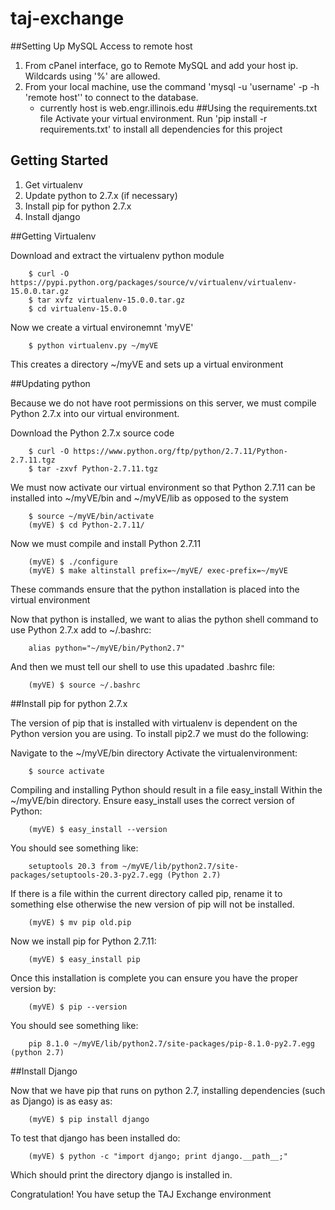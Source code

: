 # taj-exchange


##Setting Up MySQL Access to remote host
1. From cPanel interface, go to Remote MySQL and add your host ip. Wildcards using '%' are allowed.
2. From your local machine, use the command 'mysql -u 'username' -p -h 'remote host'' to connect to the database.
    - currently host is web.engr.illinois.edu
##Using the requirements.txt file
Activate your virtual environment. Run 'pip install -r requirements.txt' to install all dependencies for this project

## Getting Started


1. Get virtualenv
2. Update python to 2.7.x (if necessary)
3. Install pip for python 2.7.x
4. Install django


##Getting Virtualenv

Download and extract the virtualenv python module
```
	$ curl -O https://pypi.python.org/packages/source/v/virtualenv/virtualenv-15.0.0.tar.gz
	$ tar xvfz virtualenv-15.0.0.tar.gz
	$ cd virtualenv-15.0.0
```
Now we create a virtual environemnt 'myVE'
```
	$ python virtualenv.py ~/myVE
```
This creates a directory ~/myVE and sets up a virtual environment


##Updating python 	

Because we do not have root permissions on this server,
we must compile Python 2.7.x into our virtual environment.

Download the Python 2.7.x source code
```
	$ curl -O https://www.python.org/ftp/python/2.7.11/Python-2.7.11.tgz
	$ tar -zxvf Python-2.7.11.tgz 
```
We must now activate our virtual environment so that Python 2.7.11 
can be installed into ~/myVE/bin and ~/myVE/lib as opposed to the system
```	
	$ source ~/myVE/bin/activate
	(myVE) $ cd Python-2.7.11/
```
Now we must compile and install Python 2.7.11	
```	
	(myVE) $ ./configure
	(myVE) $ make altinstall prefix=~/myVE/ exec-prefix=~/myVE
```
These commands ensure that the python installation is placed into the 
virtual environment

Now that python is installed, we want to alias the python shell command to use Python 2.7.x
add to ~/.bashrc:
```
	alias python="~/myVE/bin/Python2.7"
```
And then we must tell our shell to use this upadated .bashrc file:

```
	(myVE) $ source ~/.bashrc
```

##Install pip for python 2.7.x

The version of pip that is installed with virtualenv is dependent
on the Python version you are using. To install pip2.7 we must do the following:

Navigate to the ~/myVE/bin directory
Activate the virtualenvironment:
```
	$ source activate
```
Compiling and installing Python should result in a file easy_install 
Within the ~/myVE/bin directory. Ensure easy_install uses the correct version of Python:
```
	(myVE) $ easy_install --version
```
You should see something like:
```
	setuptools 20.3 from ~/myVE/lib/python2.7/site-packages/setuptools-20.3-py2.7.egg (Python 2.7)
```
If there is a file within the current directory called pip, rename it to something else otherwise the new version of pip will not be installed.
```
	(myVE) $ mv pip old.pip
```
Now we install pip for Python 2.7.11:
```
	(myVE) $ easy_install pip
```
Once this installation is complete you can ensure you have the proper version by:
```
	(myVE) $ pip --version 
```
You should see something like:
```
	pip 8.1.0 ~/myVE/lib/python2.7/site-packages/pip-8.1.0-py2.7.egg (python 2.7)
```

##Install Django

Now that we have pip that runs on python 2.7, installing dependencies (such as Django) is as easy as:
```
	(myVE) $ pip install django
```
To test that django has been installed do:
```
	(myVE) $ python -c "import django; print django.__path__;"
```
Which should print the directory django is installed in.

Congratulation! You have setup the TAJ Exchange environment
